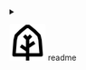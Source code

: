 <details>
<summary>

![npranke](static/mask-icon.svg) readme

</summary>

# npranke
Welcome! My name is Nicole; I'm a software engineer.

## workbook
### concentration
Concentration is a picture matching memory game.
### tower
Tower is an implementation of the Tower of Hanoi puzzle.
</details>
